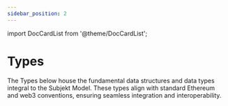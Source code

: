 ```yaml
---
sidebar_position: 2
---
```


import DocCardList from '@theme/DocCardList';

# Types

The Types below house the fundamental data structures and data types integral to the Subjekt Model. These types align with standard Ethereum and web3 conventions, ensuring seamless integration and interoperability.

<DocCardList />
